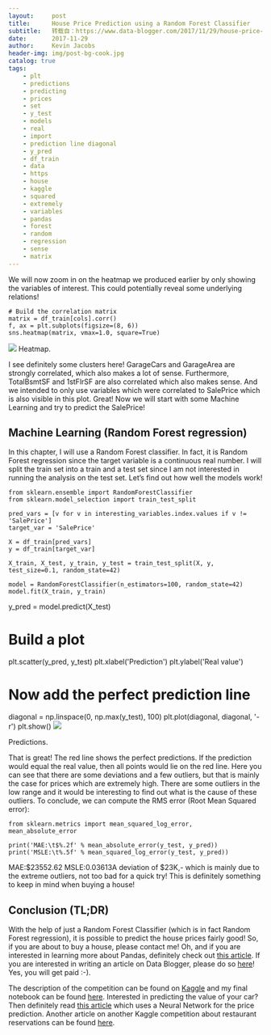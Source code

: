 ```yaml
---
layout:     post
title:      House Price Prediction using a Random Forest Classifier
subtitle:   转载自：https://www.data-blogger.com/2017/11/29/house-price-prediction-using-random-forest-classifier/
date:       2017-11-29
author:     Kevin Jacobs
header-img: img/post-bg-cook.jpg
catalog: true
tags:
    - plt
    - predictions
    - predicting
    - prices
    - set
    - y_test
    - models
    - real
    - import
    - prediction line diagonal
    - y_pred
    - df_train
    - data
    - https
    - house
    - kaggle
    - squared
    - extremely
    - variables
    - pandas
    - forest
    - random
    - regression
    - sense
    - matrix
---
```


We will now zoom in on the heatmap we produced earlier by only showing the variables of interest. This could potentially reveal some underlying relations!

```
# Build the correlation matrix
matrix = df_train[cols].corr()
f, ax = plt.subplots(figsize=(8, 6))
sns.heatmap(matrix, vmax=1.0, square=True)
```

![](https://www.data-blogger.com/wp-content/uploads/2017/11/heatmap.png)
Heatmap.

I see definitely some clusters here! GarageCars and GarageArea are strongly correlated, which also makes a lot of sense. Furthermore, TotalBsmtSF and 1stFlrSF are also correlated which also makes sense. And we intended to only use variables which were correlated to SalePrice which is also visible in this plot. Great! Now we will start with some Machine Learning and try to predict the SalePrice!

 

## Machine Learning (Random Forest regression)

In this chapter, I will use a Random Forest classifier. In fact, it is Random Forest regression since the target variable is a continuous real number. I will split the train set into a train and a test set since I am not interested in running the analysis on the test set. Let’s find out how well the models work!

```
from sklearn.ensemble import RandomForestClassifier
from sklearn.model_selection import train_test_split

pred_vars = [v for v in interesting_variables.index.values if v != 'SalePrice']
target_var = 'SalePrice'

X = df_train[pred_vars]
y = df_train[target_var]

X_train, X_test, y_train, y_test = train_test_split(X, y, test_size=0.1, random_state=42)

model = RandomForestClassifier(n_estimators=100, random_state=42)
model.fit(X_train, y_train)
```

y_pred = model.predict(X_test)

# Build a plot
plt.scatter(y_pred, y_test)
plt.xlabel('Prediction')
plt.ylabel('Real value')

# Now add the perfect prediction line
diagonal = np.linspace(0, np.max(y_test), 100)
plt.plot(diagonal, diagonal, '-r')
plt.show()
![](https://www.data-blogger.com/wp-content/uploads/2017/11/preds.png)


Predictions.

That is great! The red line shows the perfect predictions. If the prediction would equal the real value, then all points would lie on the red line. Here you can see that there are some deviations and a few outliers, but that is mainly the case for prices which are extremely high. There are some outliers in the low range and it would be interesting to find out what is the cause of these outliers. To conclude, we can compute the RMS error (Root Mean Squared error):

```
from sklearn.metrics import mean_squared_log_error, mean_absolute_error

print('MAE:\t$%.2f' % mean_absolute_error(y_test, y_pred))
print('MSLE:\t%.5f' % mean_squared_log_error(y_test, y_pred))
```

MAE:$23552.62
MSLE:0.03613A deviation of $23K,- which is mainly due to the extreme outliers, not too bad for a quick try! This is definitely something to keep in mind when buying a house!

## Conclusion (TL;DR)

With the help of just a Random Forest Classifier (which is in fact Random Forest regression), it is possible to predict the house prices fairly good! So, if you are about to buy a house, please contact me! Oh, and if you are interested in learning more about Pandas, definitely check out [this article](https://www.data-blogger.com/2017/11/24/python-pandas-tutorial-basics). If you are interested in writing an article on Data Blogger, please do so [here](https://www.data-blogger.com/write-for-us)! Yes, you will get paid :-).

The description of the competition can be found on [Kaggle](https://www.kaggle.com/c/house-prices-advanced-regression-techniques) and my final notebook can be found [here](https://www.kaggle.com/kevin91nl/data-analysis-and-machine-learning-in-python). Interested in predicting the value of your car? Then definitely read [this article](https://www.data-blogger.com/2017/12/04/used-car-prices-estimation-using-machine-learning) which uses a Neural Network for the price prediction. Another article on another Kaggle competition about restaurant reservations can be found [here](https://www.data-blogger.com/2017/11/29/house-price-prediction-using-random-forest-classifier).
